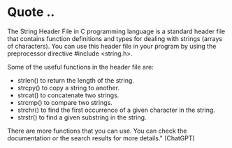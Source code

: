 # Quote ..

The String Header File in C programming language is a standard header file that contains function definitions and types for dealing with strings (arrays of characters). You can use this header file in your program by using the preprocessor directive #include <string.h>.

Some of the useful functions in the header file are:

- strlen() to return the length of the string.
- strcpy() to copy a string to another.
- strcat() to concatenate two strings.
- strcmp() to compare two strings.
- strchr() to find the first occurrence of a given character in the string.
- strstr() to find a given substring in the string.

There are more functions that you can use. You can check the documentation or the search results for more details." (ChatGPT)
